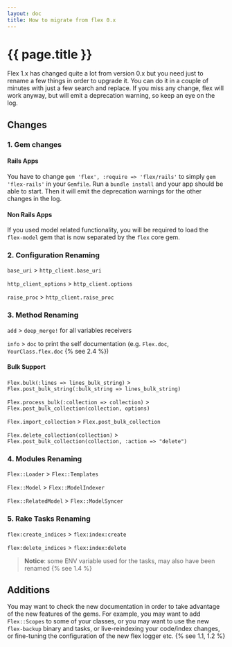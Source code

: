 ```yaml
---
layout: doc
title: How to migrate from flex 0.x
---
```


# {{ page.title }}

Flex 1.x has changed quite a lot from version 0.x but you need just to rename a few things in order to upgrade it. You can do it in a couple of minutes with just a few search and replace.  If you miss any change, flex will work anyway, but will emit a deprecation warning, so keep an eye on the log.

## Changes

### 1. Gem changes

#### Rails Apps

You have to change `gem 'flex', :require => 'flex/rails'` to simply `gem 'flex-rails'` in your `Gemfile`. Run a `bundle install` and your app should be able to start. Then it will emit the deprecation warnings for the other changes in the log.

#### Non Rails Apps

If you used model related functionality, you will be required to load the `flex-model` gem that is now separated by the `flex` core gem.

### 2. Configuration Renaming

`base_uri` > `http_client.base_uri`

`http_client_options` > `http_client.options`

`raise_proc` > `http_client.raise_proc`

### 3. Method Renaming

`add` > `deep_merge!` for all variables receivers

`info` > `doc` to print the self documentation (e.g. `Flex.doc`, `YourClass.flex.doc` {% see 2.4 %})

#### Bulk Support

`Flex.bulk(:lines => lines_bulk_string)` > `Flex.post_bulk_string(:bulk_string => lines_bulk_string)`

`Flex.process_bulk(:collection => collection)` > `Flex.post_bulk_collection(collection, options)`

`Flex.import_collection` > `Flex.post_bulk_collection`

`Flex.delete_collection(collection)` > `Flex.post_bulk_collection(collection, :action => "delete")`

### 4. Modules Renaming

`Flex::Loader` > `Flex::Templates`

`Flex::Model` > `Flex::ModelIndexer`

`Flex::RelatedModel` > `Flex::ModelSyncer`

### 5. Rake Tasks Renaming

`flex:create_indices` > `flex:index:create`

`flex:delete_indices` > `flex:index:delete`

> __Notice__: some ENV variable used for the tasks, may also have been renamed {% see 1.4 %}

## Additions

You may want to check the new documentation in order to take advantage of the new features of the gems. For example, you may want to add `Flex::Scopes` to some of your classes, or you may want to use the new `flex-backup` binary and tasks, or live-reindexing your code/index changes, or fine-tuning the configuration of the new flex logger etc. {% see 1.1, 1.2 %}
